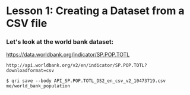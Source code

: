 # Lesson 1: Creating a Dataset from a CSV file

### Let's look at the world bank dataset:
https://data.worldbank.org/indicator/SP.POP.TOTL

```
http://api.worldbank.org/v2/en/indicator/SP.POP.TOTL?downloadformat=csv
```

```
$ qri save --body API_SP.POP.TOTL_DS2_en_csv_v2_10473719.csv me/world_bank_population
```
